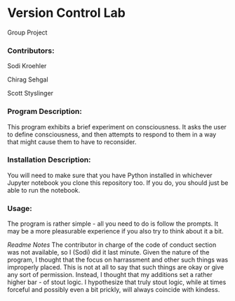 # Version Control Lab
Group Project

### Contributors:

Sodi Kroehler

Chirag Sehgal 

Scott Styslinger  


### Program Description:

This program exhibits a brief experiment on consciousness. It asks the user to define consciousness, and then attempts to respond to them in a way that might cause them to have to reconsider.

### Installation Description:
You will need to make sure that you have Python installed in whichever Jupyter notebook you clone this repository too. If you do, you should just be able to run the notebook. 

### Usage:
The program is rather simple - all you need to do is follow the prompts. It may be a more pleasurable experience if you also try to think about it a bit.


*Readme Notes*
The contributor in charge of the code of conduct section was not available, so I (Sodi) did it last minute. Given the nature of the program, I thought that the focus on harrassment and other such things was improperly placed. This is not at all to say that such things are okay or give any sort of permission. Instead, I thought that my additions set a rather higher bar - of stout logic. I hypothesize that truly stout logic, while at times forceful and possibly even a bit prickly, will always coincide with kindess.
